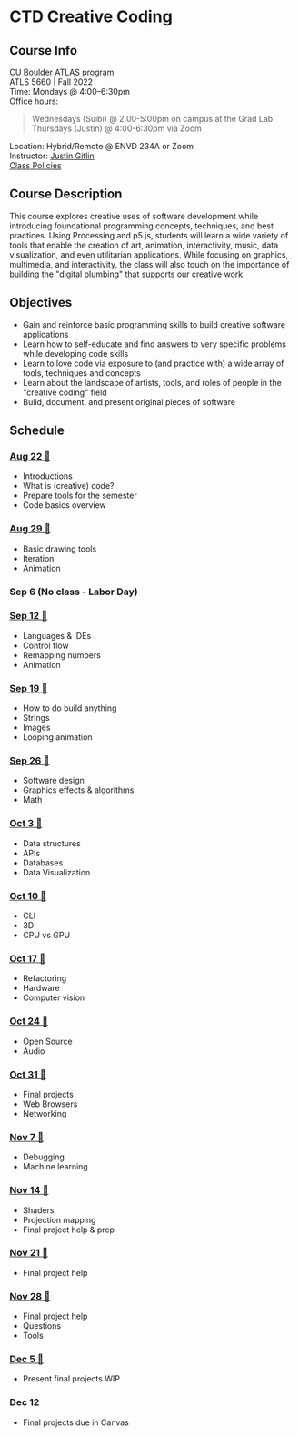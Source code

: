 # CTD Creative Coding

## Course Info

[CU Boulder ATLAS program](https://www.colorado.edu/atlas/academics/graduate/ms-technology-media-society) <br>
ATLS 5660 | Fall 2022 <br>
Time: Mondays @ 4:00–6:30pm <br>
Office hours: <br>
> Wednesdays (Suibi) @ 2:00-5:00pm on campus at the Grad Lab<br>
  Thursdays  (Justin) @ 4:00-6:30pm via Zoom<br>

Location: Hybrid/Remote @ ENVD 234A or Zoom<br>
Instructor: [Justin Gitlin](https://cacheflowe.com) <br>
[Class Policies](./docs/policies.md)

## Course Description

This course explores creative uses of software development while introducing foundational programming concepts, techniques, and best practices. Using Processing and p5.js, students will learn a wide variety of tools that enable the creation of art, animation, interactivity, music, data visualization, and even utilitarian applications. While focusing on graphics, multimedia, and interactivity, the class will also touch on the importance of building the "digital plumbing" that supports our creative work.

## Objectives

* Gain and reinforce basic programming skills to build creative software applications
* Learn how to self-educate and find answers to very specific problems while developing code skills
* Learn to love code via exposure to (and practice with) a wide array of tools, techniques and concepts
* Learn about the landscape of artists, tools, and roles of people in the "creative coding" field
* Build, document, and present original pieces of software

## Schedule

### [Aug 22 🔗](./classes/class-01.md)

* Introductions
* What is (creative) code?
* Prepare tools for the semester
* Code basics overview

### [Aug 29 🔗](./classes/class-02.md)

* Basic drawing tools
* Iteration
* Animation

### Sep 6 (No class - Labor Day)

### [Sep 12 🔗](./classes/class-03.md)

* Languages & IDEs
* Control flow
* Remapping numbers
* Animation

### [Sep 19 🔗](./classes/class-04.md)

* How to do build anything
* Strings
* Images
* Looping animation

### [Sep 26 🔗](./classes/class-05.md)

* Software design
* Graphics effects & algorithms
* Math

### [Oct 3 🔗](./classes/class-06.md)

* Data structures
* APIs
* Databases
* Data Visualization

### [Oct 10 🔗](./classes/class-07.md)

* CLI
* 3D
* CPU vs GPU

### [Oct 17 🔗](./classes/class-08.md)

* Refactoring
* Hardware
* Computer vision

### [Oct 24 🔗](./classes/class-09.md)

* Open Source
* Audio

### [Oct 31 🔗](./classes/class-10.md)

* Final projects
* Web Browsers
* Networking

### [Nov 7 🔗](./classes/class-11.md)

* Debugging
* Machine learning

### [Nov 14 🔗](./classes/class-12.md)

* Shaders
* Projection mapping
* Final project help & prep

### [Nov 21 🔗](./classes/class-13.md)

* Final project help

### [Nov 28 🔗](./classes/class-14.md)

* Final project help
* Questions
* Tools

### [Dec 5 🔗](./classes/class-15.md)

* Present final projects WIP

### Dec 12

* Final projects due in Canvas
